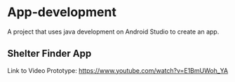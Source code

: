 # App-development
A project that uses java development on Android Studio to create an app.

## Shelter Finder App

Link to Video Prototype:
https://www.youtube.com/watch?v=E1BmUWoh_YA
